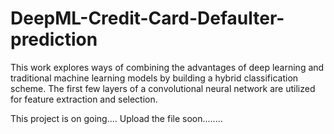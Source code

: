 # DeepML-Credit-Card-Defaulter-prediction
This work explores ways of combining the advantages of deep learning and traditional machine learning models by building a hybrid classification scheme. The first few layers of a convolutional neural network are utilized for feature extraction and selection.

This project is on going.... Upload the file soon........
